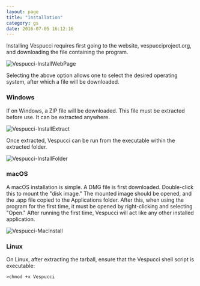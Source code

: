 ```yaml
---
layout: page
title: "Installation"
category: gs
date: 2016-07-05 16:12:16
---
```



Installing Vespucci requires first going to the website, vespucciproject.org, and downloading the file containing the program.

![Vespucci-InstallWebPage](http://vespucciproject.org/Vespucci-docs/img/Install1.png)

Selecting the above option allows one to select the desired operating system, after which a file will be downloaded.

### Windows
If on Windows, a ZIP file will be downloaded. This file must be extracted before use. It can be extracted anywhere.

![Vespucci-InstallExtract](http://vespucciproject.org/Vespucci-docs/img/Install3.png)

Once extracted, Vespucci can be run from the executable within the extracted folder.

![Vespucci-InstallFolder](http://vespucciproject.org/Vespucci-docs/img/Install4.png)

### macOS
A macOS installation is simple. A DMG file is first downloaded. Double-click this to mount the "disk image." The mounted image should be opened, and the .app file copied to the Applications folder. After this, when using the program for the first time, it must be opened by right-clicking and selecting "Open." After running the first time, Vespucci will act like any other installed application.

![Vespucci-MacInstall](http://vespucciproject.org/Vespucci-docs/img/VespucciMac2.png)

### Linux
On Linux, after extracting the tarball, ensure that the Vespucci shell script is executable:

```
>chmod +x Vespucci
```

